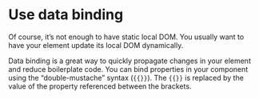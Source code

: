 # Use data binding
Of course, it’s not enough to have static local DOM. You usually want to have your element update its local DOM dynamically.

Data binding is a great way to quickly propagate changes in your element and reduce boilerplate code. You can bind properties in your component using the “double-mustache” syntax (`{{}}`). The `{{}}` is replaced by the value of the property referenced between the brackets.
